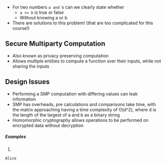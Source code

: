 - For two numbers `a and b` can we clearly state whether
	- `a >= b` is true or false
	- Without knowing  a or b
- There are solutions to this problem! (that are too complicated for this course!)

## Secure Multiparty Computation
- Also known as privacy preserving computation
- Allows multiple entities to compute a function over their inputs, while not sharing the inputs

## Design Issues
- Performing a SMP computation with differing values can leak information
- SMP has overheads, pre calculations and comparisons take time, with the matrix approaching having a time complexity of O(d^2), where d is the length of the largest of a and b as a binary string
- Homomorphic cryptography allows operations to be performed on encrypted data without decryption

##### Examples

1.
```
Alice 
```
